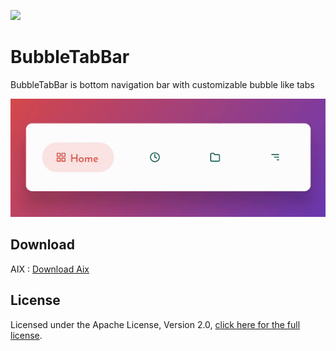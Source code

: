 ![](media/animation.gif)

# BubbleTabBar

BubbleTabBar is bottom navigation bar with customizable bubble like tabs

![](media/media-600.gif)

## Download
AIX : [Download Aix](/out/com.dreamers.bubbletabbar.aix)

## License
Licensed under the Apache License, Version 2.0, [click here for the full license](/LICENSE).

